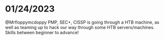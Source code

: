 # 01/24/2023

@Mrfloppymcdoppy PMP, SEC+, CISSP  is going through a HTB machine, as well as teaming up to hack our way through some HTB servers/machines. Skills between beginner to advance!